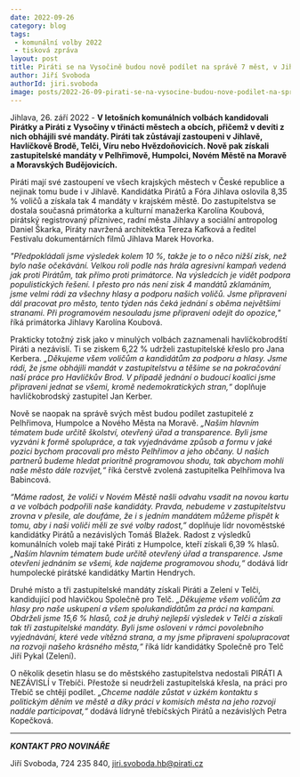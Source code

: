 ```yaml
---
date: 2022-09-26
category: blog
tags:
 - komunální volby 2022
 - tisková zpráva
layout: post
title: Piráti se na Vysočině budou nově podílet na správě 7 měst, v Jihlavě uspěli s koaličním projektem PiFo
author: Jiří Svoboda
authorId: jiri.svoboda
image: posts/2022-26-09-pirati-se-na-vysocine-budou-nove-podilet-na-sprave-7-mest.jpg
---
```


Jihlava, 26. září 2022 - **V letošních komunálních volbách kandidovali Pirátky a Piráti z Vysočiny v třinácti městech a obcích, přičemž v devíti z nich obhájili své mandáty. Piráti tak zůstávají zastoupeni v Jihlavě, Havlíčkově Brodě, Telči, Víru nebo Hvězdoňovicích. Nově pak získali zastupitelské mandáty v Pelhřimově, Humpolci, Novém Městě na Moravě a Moravských Budějovicích.**

Piráti mají své zastoupení ve všech krajských městech v České republice a nejinak tomu bude i v Jihlavě. Kandidátka Pirátů a Fóra Jihlava oslovila 8,35 % voličů a získala tak 4 mandáty v krajském městě. Do zastupitelstva se dostala současná primátorka a kulturní manažerka Karolína Koubová, pirátský registrovaný příznivec, radní města Jihlavy a sociální antropolog Daniel Škarka, Piráty navržená architektka Tereza Kafková a ředitel Festivalu dokumentárních filmů Jihlava Marek Hovorka.

*"Předpokládali jsme výsledek kolem 10 %, takže je to o něco nižší zisk, než bylo naše očekávání. Velkou roli podle nás hrála agresivní kampaň vedená jak proti Pirátům, tak přímo proti primátorce. Na výsledcích je vidět podpora populistických řešení. I přesto pro nás není zisk 4 mandátů zklamáním, jsme velmi rádi za všechny hlasy a podporu našich voličů. Jsme připraveni dál pracovat pro město, tento týden nás čeká jednání s oběma největšími stranami. Při programovém nesouladu jsme připraveni odejít do opozice,"* říká primátorka Jihlavy Karolína Koubová.

Prakticky totožný zisk jako v minulých volbách zaznamenali havlíčkobrodští Piráti a nezávislí. Ti se ziskem 6,22 % udrželi zastupitelské křeslo pro Jana Kerbera. *„Děkujeme všem voličům a kandidátům za podporu a hlasy. Jsme rádi, že jsme obhájili mandát v zastupitelstvu a těšíme se na pokračování naší práce pro Havlíčkův Brod. V případě jednání o budoucí koalici jsme připraveni jednat se všemi, kromě nedemokratických stran,“* doplňuje havlíčkobrodský zastupitel Jan Kerber.

Nově se naopak na správě svých měst budou podílet zastupitelé z Pelhřimova, Humpolce a Nového Města na Moravě. *„Naším hlavním tématem bude určitě školství, otevřený úřad a transparence. Byli jsme vyzváni k formě spolupráce, a tak vyjednáváme způsob a formu v jaké pozici bychom pracovali pro město Pelhřimov a jeho občany. U našich partnerů budeme hledat prioritně programovou shodu, tak abychom mohli naše město dále rozvíjet,“* říká čerstvě zvolená zastupitelka Pelhřimova Iva Babincová.

*“Máme radost, že voliči v Novém Městě našli odvahu vsadit na novou kartu a ve volbách podpořili naše kandidáty. Pravda, nebudeme v zastupitelstvu zrovna v přesile, ale doufáme, že i s jedním mandátem můžeme přispět k tomu, aby i naši voliči měli ze své volby radost,”* doplňuje lídr novoměstské kandidátky Pirátů a nezávislých Tomáš Blažek. Radost z výsledků komunálních voleb mají také Piráti z Humpolce, kteří získali 6,39 % hlasů. *„Naším hlavním tématem bude určitě otevřený úřad a transparence. Jsme otevřeni jednáním se všemi, kde najdeme programovou shodu,“* dodává lídr humpolecké pirátské kandidátky Martin Hendrych.

Druhé místo a tři zastupitelské mandáty získali Piráti a Zelení v Telči, kandidující pod hlavičkou Společně pro Telč. *„Děkujeme všem voličům za hlasy pro naše uskupení a všem spolukandidátům za práci na kampani. Obdrželi jsme 15,6 % hlasů, což je druhý nejlepší výsledek v Telči a získali tak tři zastupitelské mandáty. Byli jsme osloveni v rámci povolebního vyjednávání, které vede vítězná strana, a my jsme připraveni spolupracovat na rozvoji našeho krásného města,“* říká lídr kandidátky Společně pro Telč Jiří Pykal (Zelení).

O několik desetin hlasu se do městského zastupitelstva nedostali PIRÁTI A NEZÁVISLÍ v Třebíči. Přestože si neudrželi zastupitelská křesla, na práci pro Třebíč se chtějí podílet. *„Chceme nadále zůstat v úzkém kontaktu s politickým děním ve městě a díky práci v komisích města na jeho rozvoji nadále participovat,“* dodává lídryně třebíčských Pirátů a nezávislých Petra Kopečková.
 

---

***KONTAKT PRO NOVINÁŘE*** 

Jiří Svoboda, 724 235 840, <jiri.svoboda.hb@pirati.cz>
